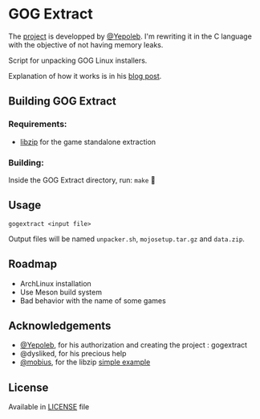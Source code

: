 # GOG Extract

The [project] is developped by [@Yepoleb]. I'm rewriting it in the C language with the objective of not having memory leaks.

Script for unpacking GOG Linux installers.

Explanation of how it works is in his [blog post].

## Building GOG Extract
### Requirements:
* [libzip] for the game standalone extraction

### Building:
Inside the GOG Extract directory, run: `make` :frog:

## Usage

`gogextract <input file>`

Output files will be named `unpacker.sh`, `mojosetup.tar.gz` and `data.zip`.

## Roadmap
* ArchLinux installation
* Use Meson build system
* Bad behavior with the name of some games

## Acknowledgements
* [@Yepoleb], for his authorization and creating the project : gogextract
* @dysliked, for his precious help
* [@mobius], for the libzip [simple example]

## License

Available in [LICENSE](LICENSE) file

[@Yepoleb]: https://github.com/Yepoleb
[project]: https://github.com/Yepoleb/gogextract 
[blog post]: https://yepoleb.github.io/blog/2016/10/09/how-the-gog-linux-installers-work/
[libzip]: https://libzip.org/
[@mobius]: https://github.com/mobius
[simple example]: https://gist.github.com/mobius/1759816

